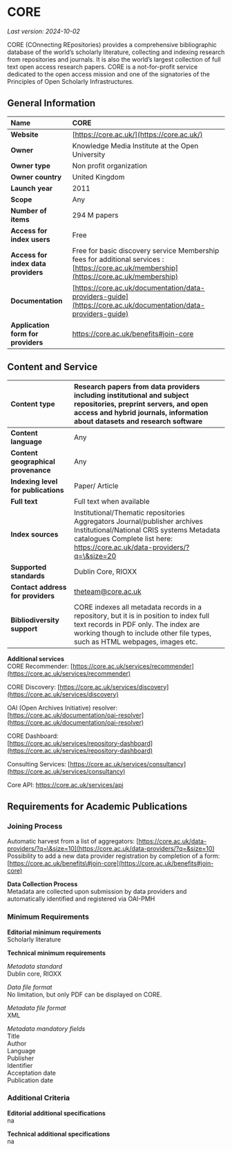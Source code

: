 # CORE

*Last version: 2024-10-02*

CORE (COnnecting REpositories) provides a comprehensive bibliographic database of the world’s scholarly literature, collecting and indexing research from repositories and journals. It is also the world’s largest collection of full text open access research papers. CORE is a not-for-profit service dedicated to the open access mission and one of the signatories of the Principles of Open Scholarly Infrastructures.

## General Information

| Name | CORE |
| :---- | :---- |
| **Website** | [https://core.ac.uk/](https://core.ac.uk/) |
| **Owner** | Knowledge Media Institute at the Open University |
| **Owner type** | Non profit organization |
| **Owner country** | United Kingdom |
| **Launch year** | 2011 |
| **Scope** | Any |
| **Number of items** | 294 M papers |
| **Access for index users** | Free |
| **Access for index data providers** | Free for basic discovery service Membership fees for additional services : [https://core.ac.uk/membership](https://core.ac.uk/membership)  |
| **Documentation** | [https://core.ac.uk/documentation/data-providers-guide](https://core.ac.uk/documentation/data-providers-guide)  |
| **Application form for providers** | https://core.ac.uk/benefits#join-core |

## Content and Service

| Content type | Research papers from data providers including institutional and subject repositories, preprint servers, and open access and hybrid journals, information about datasets and research software |
| :---- | :---- |
| **Content language** | Any |
| **Content geographical provenance** | Any |
| **Indexing level for publications** | Paper/ Article |
| **Full text** | Full text when available |
| **Index sources** | Institutional/Thematic repositories Aggregators Journal/publisher archives Institutional/National CRIS systems Metadata catalogues Complete list here: https://core.ac.uk/data-providers/?q=\&size=20 |
| **Supported standards** | Dublin Core, RIOXX |
| **Contact address for providers** | theteam@core.ac.uk |
| **Bibliodiversity support** | CORE indexes all metadata records in a repository, but it is in position to index full text records in PDF only. The index are working though to include other file types, such as HTML webpages, images etc. |

**Additional services**  
CORE Recommender: 
[https://core.ac.uk/services/recommender](https://core.ac.uk/services/recommender)

CORE Discovery:
[https://core.ac.uk/services/discovery](https://core.ac.uk/services/discovery)

OAI (Open Archives Initiative) resolver: 
[https://core.ac.uk/documentation/oai-resolver](https://core.ac.uk/documentation/oai-resolver)

CORE Dashboard:  
[https://core.ac.uk/services/repository-dashboard](https://core.ac.uk/services/repository-dashboard)

Consulting Services: 
[https://core.ac.uk/services/consultancy](https://core.ac.uk/services/consultancy)

Core API: 
https://core.ac.uk/services/api

## Requirements for Academic Publications

### Joining Process

Automatic harvest from a list of aggregators: [https://core.ac.uk/data-providers/?q=\&size=10](https://core.ac.uk/data-providers/?q=&size=10)  
Possibility to add a new data provider registration by completion of a form: [https://core.ac.uk/benefits\#join-core](https://core.ac.uk/benefits#join-core)

**Data Collection Process**  
Metadata are collected upon submission by data providers and automatically identified and registered via OAI-PMH 

### Minimum Requirements

**Editorial minimum requirements**  
Scholarly literature

**Technical minimum requirements**

*Metadata standard*  
Dublin core, RIOXX

*Data file format*   
No limitation, but only PDF can be displayed on CORE.

*Metadata file format*  
XML

*Metadata mandatory fields*  
Title  
Author  
Language  
Publisher  
Identifier  
Acceptation date  
Publication date

### Additional Criteria

**Editorial additional specifications**  
na

**Technical additional specifications**  
na


